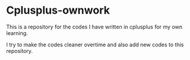 # Cplusplus-ownwork
This is a repository for the codes I have written in cplusplus for my own learning.

I try to make the codes cleaner overtime and also add new codes to this repository.
